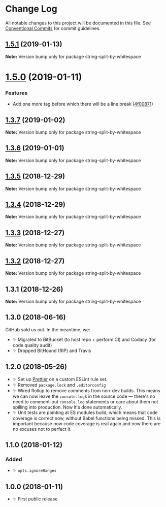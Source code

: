 # Change Log

All notable changes to this project will be documented in this file.
See [Conventional Commits](https://conventionalcommits.org) for commit guidelines.

## [1.5.1](https://bitbucket.org/codsen/codsen/src/master/packages/string-split-by-whitespace/compare/string-split-by-whitespace@1.5.0...string-split-by-whitespace@1.5.1) (2019-01-13)

**Note:** Version bump only for package string-split-by-whitespace





# [1.5.0](https://bitbucket.org/codsen/codsen/src/master/packages/string-split-by-whitespace/compare/string-split-by-whitespace@1.3.7...string-split-by-whitespace@1.5.0) (2019-01-11)

### Features

- Add one more tag before which there will be a line break ([4f00871](https://bitbucket.org/codsen/codsen/src/master/packages/string-split-by-whitespace/commits/4f00871))

## [1.3.7](https://bitbucket.org/codsen/codsen/src/master/packages/string-split-by-whitespace/compare/string-split-by-whitespace@1.3.6...string-split-by-whitespace@1.3.7) (2019-01-02)

**Note:** Version bump only for package string-split-by-whitespace

## [1.3.6](https://bitbucket.org/codsen/codsen/src/master/packages/string-split-by-whitespace/compare/string-split-by-whitespace@1.3.5...string-split-by-whitespace@1.3.6) (2019-01-01)

**Note:** Version bump only for package string-split-by-whitespace

## [1.3.5](https://bitbucket.org/codsen/codsen/src/master/packages/string-split-by-whitespace/compare/string-split-by-whitespace@1.3.4...string-split-by-whitespace@1.3.5) (2018-12-29)

**Note:** Version bump only for package string-split-by-whitespace

## [1.3.4](https://bitbucket.org/codsen/codsen/src/master/packages/string-split-by-whitespace/compare/string-split-by-whitespace@1.3.3...string-split-by-whitespace@1.3.4) (2018-12-29)

**Note:** Version bump only for package string-split-by-whitespace

## [1.3.3](https://bitbucket.org/codsen/codsen/src/master/packages/string-split-by-whitespace/compare/string-split-by-whitespace@1.3.2...string-split-by-whitespace@1.3.3) (2018-12-27)

**Note:** Version bump only for package string-split-by-whitespace

## [1.3.2](https://bitbucket.org/codsen/codsen/src/master/packages/string-split-by-whitespace/compare/string-split-by-whitespace@1.3.1...string-split-by-whitespace@1.3.2) (2018-12-27)

**Note:** Version bump only for package string-split-by-whitespace

## 1.3.1 (2018-12-26)

**Note:** Version bump only for package string-split-by-whitespace

## 1.3.0 (2018-06-16)

GitHub sold us out. In the meantime, we:

- ✨ Migrated to BitBucket (to host repo + perform CI) and Codacy (for code quality audit)
- ✨ Dropped BitHound (RIP) and Travis

## 1.2.0 (2018-05-26)

- ✨ Set up [Prettier](https://prettier.io) on a custom ESLint rule set.
- ✨ Removed `package.lock` and `.editorconfig`
- ✨ Wired Rollup to remove comments from non-dev builds. This means we can now leave the `console.log`s in the source code — there's no need to comment-out `console.log` statements or care about them not spilling into production. Now it's done automatically.
- ✨ Unit tests are pointing at ES modules build, which means that code coverage is correct now, without Babel functions being missed. This is important because now code coverage is real again and now there are no excuses not to perfect it.

## 1.1.0 (2018-01-12)

### Added

- ✨ `opts.ignoreRanges`

## 1.0.0 (2018-01-11)

- ✨ First public release
